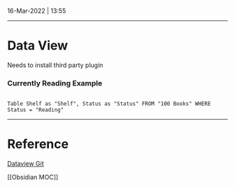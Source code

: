 16-Mar-2022 | 13:55

---
# Data View

Needs to install third party plugin

### Currently Reading Example

```dataview

Table Shelf as "Shelf", Status as "Status" FROM "100 Books" WHERE Status = "Reading"

```

---
# Reference

[Dataview Git](https://github.com/blacksmithgu/obsidian-dataview)

[[Obsidian MOC]]
